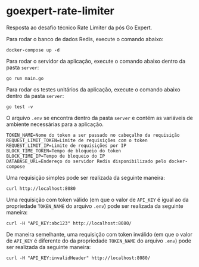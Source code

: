 # goexpert-rate-limiter
Resposta ao desafio técnico Rate Limiter da pós Go Expert.

Para rodar o banco de dados Redis, execute o comando abaixo:
```shell
docker-compose up -d
```

Para rodar o servidor da aplicação, execute o comando abaixo dentro da pasta ```server```:
```shell
go run main.go
```

Para rodar os testes unitários da aplicação, execute o comando abaixo dentro da pasta ```server```:
```shell
go test -v
```

O arquivo ```.env``` se encontra dentro da pasta ```server``` e contém as variáveis de ambiente necessárias para a aplicação.

```
TOKEN_NAME=Nome do token a ser passado no cabeçalho da requisição
REQUEST_LIMIT_TOKEN=Limite de requisições com o token
REQUEST_LIMIT_IP=Limite de requisições por IP
BLOCK_TIME_TOKEN=Tempo de bloqueio do token
BLOCK_TIME_IP=Tempo de bloqueio do IP
DATABASE_URL=Endereço do servidor Redis disponibilizado pelo docker-compose
```

Uma requisição simples pode ser realizada da seguinte maneira: 
```shell
curl http://localhost:8080
```

Uma requisição com token válido (em que o valor de ```API_KEY``` é igual ao da propriedade ```TOKEN_NAME``` do arquivo ```.env```) pode ser realizada da seguinte maneira:
```shell
curl -H "API_KEY:abc123" http://localhost:8080/
```

De maneira semelhante, uma requisição com token inválido (em que o valor de ```API_KEY``` é diferente do da propriedade ```TOKEN_NAME``` do arquivo ```.env```) pode ser realizada da seguinte maneira:
```shell
curl -H "API_KEY:invalidHeader" http://localhost:8080/
```
